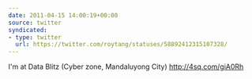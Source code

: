 ```yaml
---
date: 2011-04-15 14:00:19+00:00
source: twitter
syndicated:
- type: twitter
  url: https://twitter.com/roytang/statuses/58892412315107328/
---
```


I'm at Data Blitz (Cyber zone, Mandaluyong City) http://4sq.com/giA0Rh